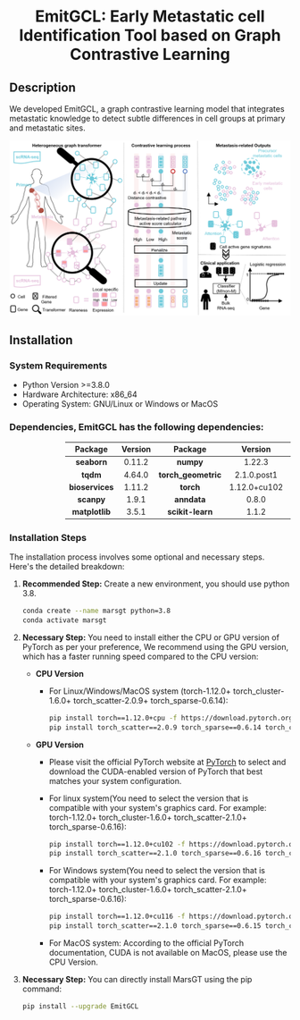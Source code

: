 <h1 align="center">EmitGCL: Early Metastatic cell Identification Tool based on Graph Contrastive Learning</h1>

## Description

We developed EmitGCL, a graph contrastive learning model that integrates metastatic knowledge to detect subtle differences in cell groups at primary and metastatic sites. 

<p align="center">
  <img src="./images/WorkFlow.png" alt="EmitGCL Flowchart" width="900">
</p>

## Installation

### System Requirements

* Python Version >=3.8.0
* Hardware Architecture: x86_64
* Operating System: GNU/Linux or Windows or MacOS

### Dependencies, EmitGCL has the following dependencies:

<div style="margin-left: 100px;">

| **Package**         | **Version**           | **Package**         | **Version**           | **Package**         | **Version**           |
|:-------------------:|:---------------------:|:-------------------:|:---------------------:|:-------------------:|:---------------------:|
| **seaborn**         | 0.11.2                | **numpy**           | 1.22.3                | **scipy**           | 1.9.1                 |
| **tqdm**            | 4.64.0                | **torch_geometric** | 2.1.0.post1           | **pandas**          | 1.4.2                 |
| **bioservices**     | 1.11.2                | **torch**           | 1.12.0+cu102          | **h5py**            | 3.10.0                |
| **scanpy**          | 1.9.1                 | **anndata**         | 0.8.0                 | **torchmetrics**    | 0.9.3                 |
| **matplotlib**      | 3.5.1                 | **scikit-learn**    | 1.1.2                 | **leidenalg**       | 0.8.10                |

</div>


### Installation Steps

The installation process involves some optional and necessary steps. Here's the detailed breakdown:

1. **Recommended Step:** Create a new environment, you should use python 3.8.

    ```bash
    conda create --name marsgt python=3.8
    conda activate marsgt
    ```

2. **Necessary Step:** You need to install either the CPU or GPU version of PyTorch as per your preference, We recommend using the GPU version, which has a faster running speed compared to the CPU version:

    - **CPU Version**
        - For Linux/Windows/MacOS system (torch-1.12.0+ torch_cluster-1.6.0+ torch_scatter-2.0.9+ torch_sparse-0.6.14):
        
            ```bash
            pip install torch==1.12.0+cpu -f https://download.pytorch.org/whl/cpu/torch_stable.html
            pip install torch_scatter==2.0.9 torch_sparse==0.6.14 torch_cluster==1.6.0 -f https://data.pyg.org/whl/torch-1.12.0%2Bcpu/
            ```

    - **GPU Version**
        - Please visit the official PyTorch website at [PyTorch](https://pytorch.org/) to select and download the CUDA-enabled version of PyTorch that best matches your system configuration.
        - For linux system(You need to select the version that is compatible with your system's graphics card. For example: torch-1.12.0+ torch_cluster-1.6.0+ torch_scatter-2.1.0+ torch_sparse-0.6.16):
          
             ```bash
            pip install torch==1.12.0+cu102 -f https://download.pytorch.org/whl/cu102/torch_stable.html
            pip install torch_scatter==2.1.0 torch_sparse==0.6.16 torch_cluster==1.6.0 -f https://data.pyg.org/whl/torch-1.12.0%2Bcu102/
             ```
        - For Windows system(You need to select the version that is compatible with your system's graphics card. For example: torch-1.12.0+ torch_cluster-1.6.0+ torch_scatter-2.1.0+ torch_sparse-0.6.16):

             ```bash
            pip install torch==1.12.0+cu116 -f https://download.pytorch.org/whl/cu116/torch_stable.html
            pip install torch_scatter==2.1.0 torch_sparse==0.6.15 torch_cluster==1.6.0 -f https://data.pyg.org/whl/torch-1.12.0%2Bcu116/
            ```
             
        - For MacOS system: According to the official PyTorch documentation, CUDA is not available on MacOS, please use the CPU Version.

3. **Necessary Step:** You can directly install MarsGT using the pip command:

    ```bash
    pip install --upgrade EmitGCL
    ```
